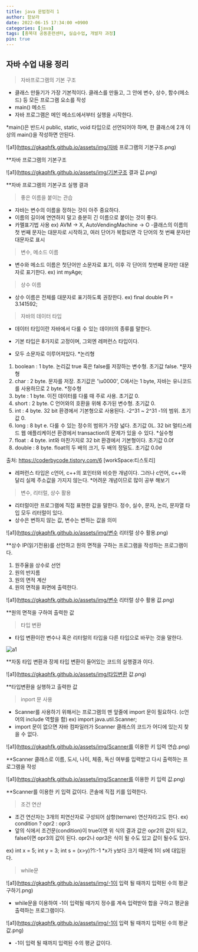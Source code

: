 ```yaml
---
title: java 문법정리 1
author: 함보라
date: 2022-06-15 17:34:00 +0900
categories: [java]
tags: [충북대 공동훈련센터, 실습수업, 개발자 과정]
pin: true
---
```



## 자바 수업 내용 정리

> 자바프로그램의 기본 구조

- 클래스 만들기가 가장 기본적이다. 클래스를 만들고, 그 안에 변수, 상수, 함수(메소드) 등 모든 프로그램 요소를 작성
- main() 메소드
- 자바 프로그램은 메인 메소드에서부터 실행을 시작한다.

*main()은 반드시 public, static, void 타입으로 선언되어야 하며, 한 클래스에 2개 이상의 main()을 작성하면 안된다.

![a1](https://gkaqhfk.github.io/assets/img/자바 프로그램의 기본구조.png)
 
 **자바 프로그램의 기본구조
 
 ![a1](https://gkaqhfk.github.io/assets/img/기본구조 결과 값.png)
 
**자바 프로그램의 기본구조 실행 결과

> 좋은 이름을 붙이는 관습

- 자바는 변수의 이름을 정하는 것이 아주 중요하다. 
- 이름의 길이에 연연하지 말고 충분히 긴 이름으로 붙이는 것이 좋다.
- 카멜표기법 사용
ex) AVM -> X, AutoVendingMachine -> O
-클래스의 이름의 첫 번째 문자는 대문자로 시작하고, 여러 단어가 복합되면 각 단어의 첫 번째 문자만 대문자로 표시

> 변수, 메소드 이름

- 변수와 메소드 이름은 첫단어만 소문자로 표기, 이후 각 단어의 첫번째 문자만 대문자로 표기한다.
ex) int myAge;

> 상수 이름


- 상수 이름은 전체를 대문자로 표기하도록 권장한다.
ex) final double PI = 3.141592;

> 자바의 데이터 타입

- 데이터 타입이란 자바에서 다룰 수 있는 데이터의 종류를 말한다.

- 기본 타입은 8가지로 고정이며, 그외엔 레퍼런스 타입이다.
- 모두 소문자로 이루어져있다.
*논리형
1. boolean : 1 byte. 논리값 true 혹은 false를 저장하는 변수형. 초기값 false.
*문자형
2. char : 2 byte. 문자를 저장. 초기값은 '\u0000', C에서는 1 byte, 자바는 유니코드를 사용하므로 2 byte.
*정수형
3. byte : 1 byte. 이진 데이터를 다룰 때 주로 사용. 초기값 0.
4. short : 2 byte. C 언어와의 호환을 위해 추가된 변수형. 초기값 0.
5. int : 4 byte. 32 bit 환경에서 기본형으로 사용된다. -2^31 ~ 2^31 -1의 범위. 초기값 0.
6. long : 8 byt e. 다룰 수 있는 정수의 범위가 가장 넓다. 초기값 0L. 32 bit 멀티스레드 웹 애플리케이션 환경에서 transaction의 문제가 있을 수 있다.
*실수형
7. float : 4 byte. int와 마찬가지로 32 bit 환경에서 기본형이다. 초기값 0.0f   
8. double : 8 byte. float의 두 배의 크기, 두 배의 정밀도. 초기값 0.0d

출처: https://coderbycode.tistory.com/6 [workSpace:티스토리]

- 레퍼런스 타입은 c언어, c++의 포인터와 비슷한 개념이다. 그러나 c언어, c++와 달리 실제 주소값을 가지지 않는다. *어려운 개념이므로 많이 공부 해보기

> 변수, 리터럴, 상수 활용

- 리터럴이란 프로그램에 직접 표현한 값을 말한다. 정수, 실수, 문자, 논리, 문자열 타입 모두 리터럴이 있다.
- 상수은 변하지 않는 값, 변수는 변하는 값을 의미

 ![a1](https://gkaqhfk.github.io/assets/img/변수 리터럴 상수 활용.png)
 
 **상수 IP(읽기전용)를 선언하고 원의 면적을 구하는 프로그램을 작성하는 프로그램이다.
 1. 원주율을 상수로 선언
 2. 원의 반지름
 3. 원의 면적 계산
 4. 원의 면적을 화면에 출력한다.

![a1](https://gkaqhfk.github.io/assets/img/변수 리터럴 상수 활용 값.png)

**원의 면적을 구하여 출력한 값

> 타입 변환

- 타입 변환이란 변수나 혹은 리터럴의 타입을 다른 타입으로 바꾸는 것을 말한다.

![a1](https://gkaqhfk.github.io/assets/img/타입변환.png)

**자동 타입 변환과 장제 타입 변환이 들어있는 코드의 실행결과 이다.

![a1](https://gkaqhfk.github.io/assets/img/타입변환 값.png)

**타입변환을 실행하고 출력한 값

> inport 문 사용

- Scanner를 사용하기 위해서는 프로그램의 맨 앞줄에 import 문이 필요하다. (c언어의 include 역할을 함)
ex) import java.util.Scanner;
- import 문이 없으면 자바 컴파일러가 Scanner 클래스의 코드가 어디에 있는지 찾을 수 없다.

![a1](https://gkaqhfk.github.io/assets/img/Scanner를 이용한 키 입력 연습.png)

**Scanner 클래스로 이름, 도시, 나이, 체중, 독신 여부를 입력받고 다시 출력하는 프로그램을 작성

![a1](https://gkaqhfk.github.io/assets/img/Scanner를 이용한 키 입력 값.png)

**Scanner를 이용한 키 입력 값이다. 콘솔에 직접 키를 입력한다.

> 조건 연산

- 조건 연산자는 3개의 피연산자로 구성되어 삼항(ternare) 연산자라고도 한다.
ex) condition ? opr2 : opr3
- 앞의 식에서 조건문(condition)이 true이면 위 식의 결과 값은 opr2의 값이 되고, false이면 opr3의 값이 된다. opr2나 opr3은 식이 될 수도 있고 값이 될수도 있다.


ex) int x = 5; 
    int y = 3;
    int s = (x>y)?1:-1 *x가 y보다 크기 때문에 1이 s에 대입된다.
   
> while문 

![a1](https://gkaqhfk.github.io/assets/img/-1이 입력 될 때까지 입력된 수의 평균 구하기.png)

- while문을 이용하여 -1이 입력될 때가지 정수를 계속 입력받아 합을 구하고 평균을 출력하는 프로그램이다.

![a1](https://gkaqhfk.github.io/assets/img/-1이 입력 될 때까지 입력된 수의 평균 값.png)

- -1이 입력 될 때까지 입력된 수의 평균 값이다.


   
   
   
   
   
   
   
   

 







